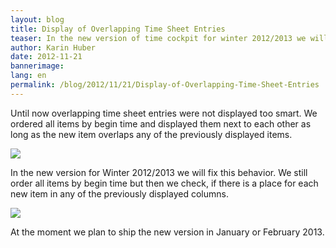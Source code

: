 ```yaml
---
layout: blog
title: Display of Overlapping Time Sheet Entries
teaser: In the new version of time cockpit for winter 2012/2013 we will fix the display of overlapping time sheet entries. See screenshots of the new version.
author: Karin Huber
date: 2012-11-21
bannerimage: 
lang: en
permalink: /blog/2012/11/21/Display-of-Overlapping-Time-Sheet-Entries
---
```


<p>Until now overlapping time sheet entries were not displayed too smart. We ordered all items by begin time and displayed them next to each other as long as the new item overlaps any of the previously displayed items.</p><p>
  <img src="{{site.baseurl}}/content/images/blog/2012/11/OverlappingItems1.png" />
</p><p>In the new version for Winter 2012/2013 we will fix this behavior. We still order all items by begin time but then we check, if there is a place for each new item in any of the previously displayed columns.</p><p>
  <img src="{{site.baseurl}}/content/images/blog/2012/11/OverlappingItems2.png" />
</p><p>At the moment we plan to ship the new version in January or February 2013.</p>